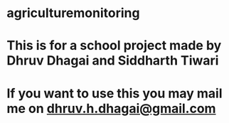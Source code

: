 # agriculturemonitoring

# This is for a school project made by Dhruv Dhagai and Siddharth Tiwari

# If you want to use this you may mail me on dhruv.h.dhagai@gmail.com 
